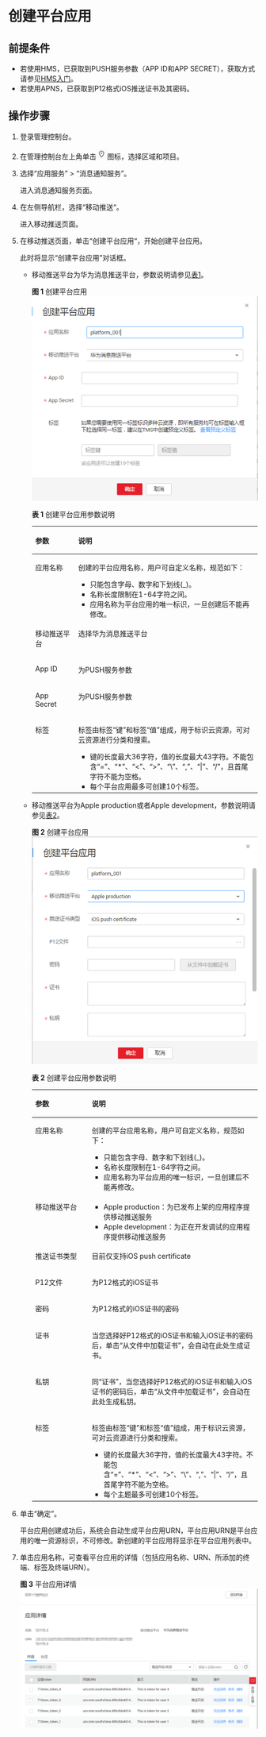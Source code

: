 # 创建平台应用<a name="smn_ug_0022"></a>

## 前提条件<a name="section15138112616581"></a>

-   若使用HMS，已获取到PUSH服务参数（APP ID和APP SECRET），获取方式请参见[HMS入门](HMS入门.md)。
-   若使用APNS，已获取到P12格式iOS推送证书及其密码。

## 操作步骤<a name="section514973615550"></a>

1.  登录管理控制台。
2.  在管理控制台左上角单击![](figures/icon-region.png)图标，选择区域和项目。
3.  选择“应用服务” \> “消息通知服务”。

    进入消息通知服务页面。

4.  在左侧导航栏，选择“移动推送“。

    进入移动推送页面。

5.  在移动推送页面，单击“创建平台应用“，开始创建平台应用。

    此时将显示“创建平台应用”对话框。

    -   移动推送平台为华为消息推送平台，参数说明请参见[表1](#table1733410171414)。

        **图 1**  创建平台应用<a name="fig592902975613"></a>  
        ![](figures/创建平台应用.png "创建平台应用")

        **表 1**  创建平台应用参数说明

        <a name="table1733410171414"></a>
        <table><thead align="left"><tr id="row1033480141412"><th class="cellrowborder" valign="top" width="19%" id="mcps1.2.3.1.1"><p id="p833418011414"><a name="p833418011414"></a><a name="p833418011414"></a>参数</p>
        </th>
        <th class="cellrowborder" valign="top" width="81%" id="mcps1.2.3.1.2"><p id="p113344014144"><a name="p113344014144"></a><a name="p113344014144"></a>说明</p>
        </th>
        </tr>
        </thead>
        <tbody><tr id="row833412010145"><td class="cellrowborder" valign="top" width="19%" headers="mcps1.2.3.1.1 "><p id="p1333415021413"><a name="p1333415021413"></a><a name="p1333415021413"></a>应用名称</p>
        </td>
        <td class="cellrowborder" valign="top" width="81%" headers="mcps1.2.3.1.2 "><p id="zh-cn_topic_0043394871_p44258107153632"><a name="zh-cn_topic_0043394871_p44258107153632"></a><a name="zh-cn_topic_0043394871_p44258107153632"></a>创建的平台应用名称，用户可自定义名称，规范如下：</p>
        <a name="zh-cn_topic_0043394871_ul40971925153757"></a><a name="zh-cn_topic_0043394871_ul40971925153757"></a><ul id="zh-cn_topic_0043394871_ul40971925153757"><li>只能包含字母、数字和下划线(_)。</li><li>名称长度限制在1-64字符之间。</li><li>应用名称为平台应用的唯一标识，一旦创建后不能再修改。</li></ul>
        </td>
        </tr>
        <tr id="row2342115214268"><td class="cellrowborder" valign="top" width="19%" headers="mcps1.2.3.1.1 "><p id="p234235211263"><a name="p234235211263"></a><a name="p234235211263"></a>移动推送平台</p>
        </td>
        <td class="cellrowborder" valign="top" width="81%" headers="mcps1.2.3.1.2 "><p id="p33422052132618"><a name="p33422052132618"></a><a name="p33422052132618"></a>选择华为消息推送平台</p>
        </td>
        </tr>
        <tr id="row1233418051419"><td class="cellrowborder" valign="top" width="19%" headers="mcps1.2.3.1.1 "><p id="p1233470191417"><a name="p1233470191417"></a><a name="p1233470191417"></a>App ID</p>
        </td>
        <td class="cellrowborder" valign="top" width="81%" headers="mcps1.2.3.1.2 "><p id="p1334303142"><a name="p1334303142"></a><a name="p1334303142"></a>为PUSH服务参数</p>
        </td>
        </tr>
        <tr id="row93346013146"><td class="cellrowborder" valign="top" width="19%" headers="mcps1.2.3.1.1 "><p id="p2350120101412"><a name="p2350120101412"></a><a name="p2350120101412"></a>App Secret</p>
        </td>
        <td class="cellrowborder" valign="top" width="81%" headers="mcps1.2.3.1.2 "><p id="p1258323643414"><a name="p1258323643414"></a><a name="p1258323643414"></a>为PUSH服务参数</p>
        </td>
        </tr>
        <tr id="row7997184012249"><td class="cellrowborder" valign="top" width="19%" headers="mcps1.2.3.1.1 "><p id="p1771744410247"><a name="p1771744410247"></a><a name="p1771744410247"></a>标签</p>
        </td>
        <td class="cellrowborder" valign="top" width="81%" headers="mcps1.2.3.1.2 "><p id="p860661310433"><a name="p860661310433"></a><a name="p860661310433"></a>标签由标签“键”和标签“值”组成，用于标识云资源，可对云资源进行分类和搜索。</p>
        <a name="ul1560610134435"></a><a name="ul1560610134435"></a><ul id="ul1560610134435"><li>键的长度最大36字符，值的长度最大43字符。不能包含“=”、“*”、“&lt;”、“&gt;”、“\”、“,”、“|”、“/”，且首尾字符不能为空格。</li><li>每个平台应用最多可创建10个标签。</li></ul>
        </td>
        </tr>
        </tbody>
        </table>

    -   移动推送平台为Apple production或者Apple development，参数说明请参见[表2](#table010418511201)。

        **图 2**  创建平台应用<a name="fig1710313514208"></a>  
        ![](figures/创建平台应用-2.png "创建平台应用-2")

        **表 2**  创建平台应用参数说明

        <a name="table010418511201"></a>
        <table><thead align="left"><tr id="row131031053206"><th class="cellrowborder" valign="top" width="25%" id="mcps1.2.3.1.1"><p id="p191031512204"><a name="p191031512204"></a><a name="p191031512204"></a>参数</p>
        </th>
        <th class="cellrowborder" valign="top" width="75%" id="mcps1.2.3.1.2"><p id="p16103158208"><a name="p16103158208"></a><a name="p16103158208"></a>说明</p>
        </th>
        </tr>
        </thead>
        <tbody><tr id="row510320532011"><td class="cellrowborder" valign="top" width="25%" headers="mcps1.2.3.1.1 "><p id="p151031052205"><a name="p151031052205"></a><a name="p151031052205"></a>应用名称</p>
        </td>
        <td class="cellrowborder" valign="top" width="75%" headers="mcps1.2.3.1.2 "><p id="p161032582017"><a name="p161032582017"></a><a name="p161032582017"></a>创建的平台应用名称，用户可自定义名称，规范如下：</p>
        <a name="ul13103852205"></a><a name="ul13103852205"></a><ul id="ul13103852205"><li>只能包含字母、数字和下划线(_)。</li><li>名称长度限制在1-64字符之间。</li><li>应用名称为平台应用的唯一标识，一旦创建后不能再修改。</li></ul>
        </td>
        </tr>
        <tr id="row141049562013"><td class="cellrowborder" valign="top" width="25%" headers="mcps1.2.3.1.1 "><p id="p1510319512017"><a name="p1510319512017"></a><a name="p1510319512017"></a>移动推送平台</p>
        </td>
        <td class="cellrowborder" valign="top" width="75%" headers="mcps1.2.3.1.2 "><a name="ul7104125132018"></a><a name="ul7104125132018"></a><ul id="ul7104125132018"><li>Apple production：为已发布上架的应用程序提供移动推送服务</li><li>Apple development：为正在开发调试的应用程序提供移动推送服务</li></ul>
        </td>
        </tr>
        <tr id="row1310435162015"><td class="cellrowborder" valign="top" width="25%" headers="mcps1.2.3.1.1 "><p id="p161047512014"><a name="p161047512014"></a><a name="p161047512014"></a>推送证书类型</p>
        </td>
        <td class="cellrowborder" valign="top" width="75%" headers="mcps1.2.3.1.2 "><p id="p11040520203"><a name="p11040520203"></a><a name="p11040520203"></a>目前仅支持iOS push certificate</p>
        </td>
        </tr>
        <tr id="row101040519205"><td class="cellrowborder" valign="top" width="25%" headers="mcps1.2.3.1.1 "><p id="p61045514201"><a name="p61045514201"></a><a name="p61045514201"></a>P12文件</p>
        </td>
        <td class="cellrowborder" valign="top" width="75%" headers="mcps1.2.3.1.2 "><p id="p91044562016"><a name="p91044562016"></a><a name="p91044562016"></a>为P12格式的iOS证书</p>
        </td>
        </tr>
        <tr id="row18104125182012"><td class="cellrowborder" valign="top" width="25%" headers="mcps1.2.3.1.1 "><p id="p610412572014"><a name="p610412572014"></a><a name="p610412572014"></a>密码</p>
        </td>
        <td class="cellrowborder" valign="top" width="75%" headers="mcps1.2.3.1.2 "><p id="p1510410582020"><a name="p1510410582020"></a><a name="p1510410582020"></a>为P12格式的iOS证书的密码</p>
        </td>
        </tr>
        <tr id="row1710414522017"><td class="cellrowborder" valign="top" width="25%" headers="mcps1.2.3.1.1 "><p id="p111046592010"><a name="p111046592010"></a><a name="p111046592010"></a>证书</p>
        </td>
        <td class="cellrowborder" valign="top" width="75%" headers="mcps1.2.3.1.2 "><p id="p11047511204"><a name="p11047511204"></a><a name="p11047511204"></a>当您选择好P12格式的iOS证书和输入iOS证书的密码后，单击“从文件中加载证书”，会自动在此处生成证书。</p>
        </td>
        </tr>
        <tr id="row31044517206"><td class="cellrowborder" valign="top" width="25%" headers="mcps1.2.3.1.1 "><p id="p201043510205"><a name="p201043510205"></a><a name="p201043510205"></a>私钥</p>
        </td>
        <td class="cellrowborder" valign="top" width="75%" headers="mcps1.2.3.1.2 "><p id="p41048592017"><a name="p41048592017"></a><a name="p41048592017"></a>同“证书”，当您选择好P12格式的iOS证书和输入iOS证书的密码后，单击“从文件中加载证书”，会自动在此处生成私钥。</p>
        </td>
        </tr>
        <tr id="row4104253207"><td class="cellrowborder" valign="top" width="25%" headers="mcps1.2.3.1.1 "><p id="p210411519208"><a name="p210411519208"></a><a name="p210411519208"></a>标签</p>
        </td>
        <td class="cellrowborder" valign="top" width="75%" headers="mcps1.2.3.1.2 "><p id="p1104165122015"><a name="p1104165122015"></a><a name="p1104165122015"></a>标签由标签“键”和标签“值”组成，用于标识云资源，可对云资源进行分类和搜索。</p>
        <a name="ul121048514208"></a><a name="ul121048514208"></a><ul id="ul121048514208"><li>键的长度最大36字符，值的长度最大43字符。不能包含“=”、“*”、“&lt;”、“&gt;”、“\”、“,”、“|”、“/”，且首尾字符不能为空格。</li><li>每个主题最多可创建10个标签。</li></ul>
        </td>
        </tr>
        </tbody>
        </table>

6.  单击“确定”。

    平台应用创建成功后，系统会自动生成平台应用URN，平台应用URN是平台应用的唯一资源标识，不可修改。新创建的平台应用将显示在平台应用列表中。

7.  单击应用名称，可查看平台应用的详情（包括应用名称、URN、所添加的终端、标签及终端URN）。

    **图 3**  平台应用详情<a name="fig42812369241"></a>  
    ![](figures/平台应用详情.png "平台应用详情")


